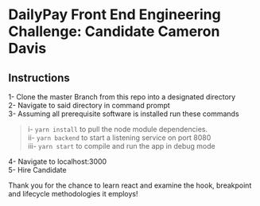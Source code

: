 # DailyPay Front End Engineering Challenge: Candidate Cameron Davis

## Instructions

1- Clone the master Branch from this repo into a designated directory  
2- Navigate to said directory in command prompt  
3- Assuming all prerequisite software is installed run these commands   
>i- `yarn install` to pull the node module dependencies.  
ii- `yarn backend` to start a listening service on port 8080  
iii- `yarn start` to compile and run the app in debug mode  

4- Navigate to localhost:3000   
5- Hire Candidate  

Thank you for the chance to learn react and examine the hook, breakpoint and lifecycle methodologies it employs!  



